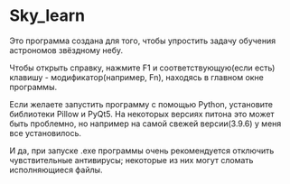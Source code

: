 # Sky_learn

Это программа создана для того, чтобы упростить задачу обучения астрономов звёздному небу.

Чтобы открыть справку, нажмите F1 и соответствующую(если есть) клавишу - модификатор(например, Fn), находясь в главном окне программы.

Если желаете запустить программу с помощью Python, установите библиотеки Pillow и PyQt5. На некоторых версиях питона это может быть проблемно, но например на самой свежей версии(3.9.6) у меня все установилось.

И да, при запуске .exe программы очень рекомендуется отключить чувствительные антивирусы; некоторые из них могут сломать исполняющиеся файлы.
